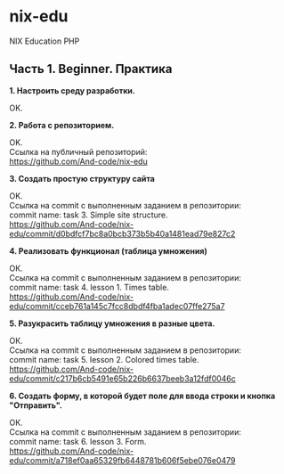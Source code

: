 # nix-edu
NIX Education PHP

## Часть 1. Beginner. Практика

**1. Настроить среду разработки.**

OK.

**2. Работа с репозиторием.**

OK.  
Ссылка на публичный репозиторий:  
https://github.com/And-code/nix-edu

**3. Создать простую структуру сайта**

OK.  
Ссылка на commit с выполненным заданием в репозитории:  
commit name: task 3. Simple site structure.  
https://github.com/And-code/nix-edu/commit/d0bdfcf7bc8a0bcb373b5b40a1481ead79e827c2

**4. Реализовать функционал (таблица умножения)**

ОК.  
Ссылка на commit с выполненным заданием в репозитории:  
commit name: task 4. lesson 1. Times table.  
https://github.com/And-code/nix-edu/commit/cceb761a145c7fcc8dbdf4fba1adec07ffe275a7

**5. Разукрасить таблицу умножения в разные цвета.**

ОК.  
Ссылка на commit с выполненным заданием в репозитории:  
commit name: task 5. lesson 2. Colored times table.  
https://github.com/And-code/nix-edu/commit/c217b6cb5491e65b226b6637beeb3a12fdf0046c

**6. Создать форму, в которой будет поле для ввода строки и кнопка "Отправить".**

ОК.  
Ссылка на commit с выполненным заданием в репозитории:  
commit name: task 6. lesson 3. Form.  
https://github.com/And-code/nix-edu/commit/a718ef0aa65329fb6448781b606f5ebe076e0479

